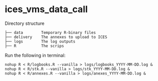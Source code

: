 
<!-- README.md is generated from README.Rmd. Please edit that file -->

# ices_vms_data_call

Directory structure

    ├── data        Temporary R-binary files
    ├── delivery    The annexes to upload to ICES
    ├── logs        The log outputs
    ├── R           The scrips

Run the following in terminal:

    nohup R < R/logbooks.R --vanilla > logs/logbooks_YYYY-MM-DD.log &
    nohup R < R/stk.R --vanilla > logs/stk_YYYY-MM-DD.log &
    nohup R < R/annexes.R --vanilla > logs/anexes_YYYY-MM-DD.log &
